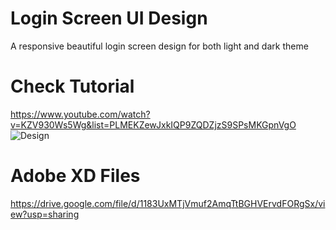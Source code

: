 # Login Screen UI Design
A responsive beautiful login screen design for both light and dark theme
# Check Tutorial
https://www.youtube.com/watch?v=KZV930Ws5Wg&list=PLMEKZewJxkIQP9ZQDZjzS9SPsMKGpnVgO
![Design](https://github.com/prafful98/LoginScreen/blob/master/design.jpg?raw=true)
# Adobe XD Files
https://drive.google.com/file/d/1183UxMTjVmuf2AmqTtBGHVErvdFORgSx/view?usp=sharing
